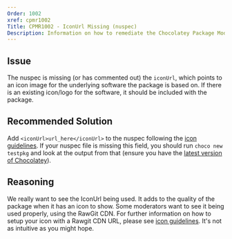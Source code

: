 ```yaml
---
Order: 1002
xref: cpmr1002
Title: CPMR1002 - IconUrl Missing (nuspec)
Description: Information on how to remediate the Chocolatey Package Moderation Rule 1002
---
```


## Issue

The nuspec is missing (or has commented out) the `iconUrl`, which points to an icon image for the underlying software the package is based on. If there is an existing icon/logo for the software, it should be included with the package.

## Recommended Solution

Add `<iconUrl>url_here</iconUrl>` to the nuspec following the [icon guidelines](https://github.com/chocolatey/choco/wiki/CreatePackages#package-icon-guidelines). If your nuspec file is missing this field, you should run `choco new testpkg` and look at the output from that (ensure you have the [latest version of Chocolatey](https://chocolatey.org/packages?q=id%3Achocolatey)).

## Reasoning

We really want to see the IconUrl being used. It adds to the quality of the package when it has an icon to show. Some moderators want to see it being used properly, using the RawGit CDN. For further information on how to setup your icon with a Rawgit CDN URL, please see [icon guidelines](https://github.com/chocolatey/choco/wiki/CreatePackages#package-icon-guidelines). It's not as intuitive as you might hope.
